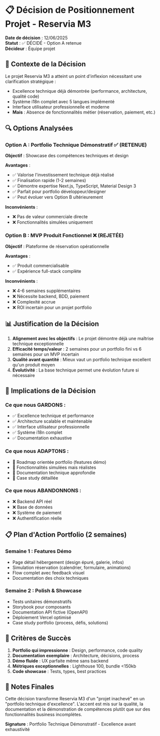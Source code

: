 # 📋 Décision de Positionnement Projet - Reservia M3

**Date de décision** : 12/06/2025  
**Statut** : ✅ DÉCIDÉ - Option A retenue  
**Décideur** : Équipe projet

## 🎯 Contexte de la Décision

Le projet Reservia M3 a atteint un point d'inflexion nécessitant une clarification stratégique :
- Excellence technique déjà démontrée (performance, architecture, qualité code)
- Système i18n complet avec 5 langues implémenté
- Interface utilisateur professionnelle et moderne
- **Mais** : Absence de fonctionnalités métier (réservation, paiement, etc.)

## 🔍 Options Analysées

### Option A : Portfolio Technique Démonstratif ✅ (RETENUE)
**Objectif** : Showcase des compétences techniques et design

**Avantages** :
- ✅ Valorise l'investissement technique déjà réalisé
- ✅ Finalisation rapide (1-2 semaines)
- ✅ Démontre expertise Next.js, TypeScript, Material Design 3
- ✅ Parfait pour portfolio développeur/designer
- ✅ Peut évoluer vers Option B ultérieurement

**Inconvénients** :
- ❌ Pas de valeur commerciale directe
- ❌ Fonctionnalités simulées uniquement

### Option B : MVP Produit Fonctionnel ❌ (REJETÉE)
**Objectif** : Plateforme de réservation opérationnelle

**Avantages** :
- ✅ Produit commercialisable
- ✅ Expérience full-stack complète

**Inconvénients** :
- ❌ 4-6 semaines supplémentaires
- ❌ Nécessite backend, BDD, paiement
- ❌ Complexité accrue
- ❌ ROI incertain pour un projet portfolio

## 📊 Justification de la Décision

1. **Alignement avec les objectifs** : Le projet démontre déjà une maîtrise technique exceptionnelle
2. **Efficacité temps/valeur** : 2 semaines pour un portfolio fini vs 6 semaines pour un MVP incertain
3. **Qualité avant quantité** : Mieux vaut un portfolio technique excellent qu'un produit moyen
4. **Évolutivité** : La base technique permet une évolution future si nécessaire

## 🎯 Implications de la Décision

### Ce que nous GARDONS :
- ✅ Excellence technique et performance
- ✅ Architecture scalable et maintenable
- ✅ Interface utilisateur professionnelle
- ✅ Système i18n complet
- ✅ Documentation exhaustive

### Ce que nous ADAPTONS :
- 🔄 Roadmap orientée portfolio (features démo)
- 🔄 Fonctionnalités simulées mais réalistes
- 🔄 Documentation technique approfondie
- 🔄 Case study détaillée

### Ce que nous ABANDONNONS :
- ❌ Backend API réel
- ❌ Base de données
- ❌ Système de paiement
- ❌ Authentification réelle

## 📋 Plan d'Action Portfolio (2 semaines)

### Semaine 1 : Features Démo
- Page détail hébergement (design épuré, galerie, infos)
- Simulation réservation (calendrier, formulaire, animations)
- Flow complet avec feedback visuel
- Documentation des choix techniques

### Semaine 2 : Polish & Showcase
- Tests unitaires démonstratifs
- Storybook pour composants
- Documentation API fictive (OpenAPI)
- Déploiement Vercel optimisé
- Case study portfolio (process, défis, solutions)

## 🚀 Critères de Succès

1. **Portfolio qui impressionne** : Design, performance, code quality
2. **Documentation exemplaire** : Architecture, décisions, process
3. **Démo fluide** : UX parfaite même sans backend
4. **Métriques exceptionnelles** : Lighthouse 100, bundle <150kb
5. **Code showcase** : Tests, types, best practices

## 📝 Notes Finales

Cette décision transforme Reservia M3 d'un "projet inachevé" en un "portfolio technique d'excellence". 
L'accent est mis sur la qualité, la documentation et la démonstration de compétences plutôt que sur des fonctionnalités business incomplètes.

**Signature** : Portfolio Technique Démonstratif - Excellence avant exhaustivité
